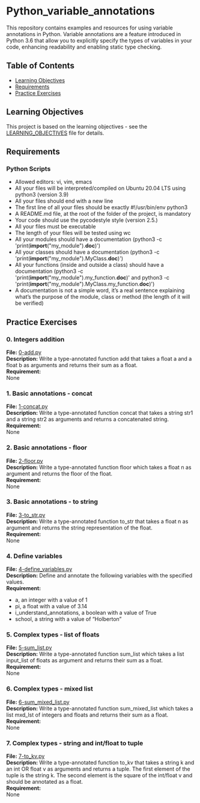 # Python_variable_annotations
This repository contains examples and resources for using variable annotations in Python. Variable annotations are a feature introduced in Python 3.6 that allow you to explicitly specify the types of variables in your code, enhancing readability and enabling static type checking.

## Table of Contents

- [Learning Objectives](#learning-objectives)
- [Requirements](#requirements)
- [Practice Exercises](#practice-exercises)

## Learning Objectives

This project is based on the learning objectives - see the [LEARNING_OBJECTIVES](https://github.com/Goaty-yagi/holbertonschool-web_back_end/blob/main/python_variable_annotations/LEARNING_OBJECTIVES.md) file for details.

## Requirements

### Python Scripts

- Allowed editors: vi, vim, emacs
- All your files will be interpreted/compiled on Ubuntu 20.04 LTS using python3 (version 3.9)
- All your files should end with a new line
- The first line of all your files should be exactly #!/usr/bin/env python3
- A README.md file, at the root of the folder of the project, is mandatory
- Your code should use the pycodestyle style (version 2.5.)
- All your files must be executable
- The length of your files will be tested using wc
- All your modules should have a documentation (python3 -c 'print(__import__("my_module").__doc__)')
- All your classes should have a documentation (python3 -c 'print(__import__("my_module").MyClass.__doc__)')
- All your functions (inside and outside a class) should have a documentation (python3 -c 'print(__import__("my_module").my_function.__doc__)' and python3 -c 'print(__import__("my_module").MyClass.my_function.__doc__)')
- A documentation is not a simple word, it’s a real sentence explaining what’s the purpose of the module, class or method (the length of it will be verified)


## Practice Exercises

### 0. Integers addition

**File:** [0-add.py](https://github.com/Goaty-yagi/holbertonschool-web_back_end/blob/main/python_variable_annotations/0-add.py)<br>
**Description:** Write a type-annotated function add that takes a float a and a float b as arguments and returns their sum as a float.<br>
**Requirement:** <br>
None

### 1. Basic annotations - concat

**File:** [1-concat.py](https://github.com/Goaty-yagi/holbertonschool-web_back_end/blob/main/python_variable_annotations/1-concat.py)<br>
**Description:** Write a type-annotated function concat that takes a string str1 and a string str2 as arguments and returns a concatenated string.<br>
**Requirement:** <br>
None


### 2. Basic annotations - floor

**File:** [2-floor.py](https://github.com/Goaty-yagi/holbertonschool-web_back_end/blob/main/python_variable_annotations/2-floor.py)<br>
**Description:** Write a type-annotated function floor which takes a float n as argument and returns the floor of the float.<br>
**Requirement:** <br>
None


### 3. Basic annotations - to string

**File:** [3-to_str.py](https://github.com/Goaty-yagi/holbertonschool-web_back_end/blob/main/python_variable_annotations/3-to_str.py)<br>
**Description:** Write a type-annotated function to_str that takes a float n as argument and returns the string representation of the float.<br>
**Requirement:** <br>
None

### 4. Define variables

**File:** [4-define_variables.py](https://github.com/Goaty-yagi/holbertonschool-web_back_end/blob/main/python_variable_annotations/4-define_variables.py)<br>
**Description:** Define and annotate the following variables with the specified values.<br>
**Requirement:** <br>
- a, an integer with a value of 1
- pi, a float with a value of 3.14
- i_understand_annotations, a boolean with a value of True
- school, a string with a value of “Holberton”


### 5. Complex types - list of floats

**File:** [5-sum_list.py](https://github.com/Goaty-yagi/holbertonschool-web_back_end/blob/main/python_variable_annotations/5-sum_list.py)<br>
**Description:** Write a type-annotated function sum_list which takes a list input_list of floats as argument and returns their sum as a float.<br>
**Requirement:** <br>
None


### 6. Complex types - mixed list

**File:** [6-sum_mixed_list.py](https://github.com/Goaty-yagi/holbertonschool-web_back_end/blob/main/python_variable_annotations/6-sum_mixed_list.py)<br>
**Description:** Write a type-annotated function sum_mixed_list which takes a list mxd_lst of integers and floats and returns their sum as a float.<br>
**Requirement:** <br>
None


### 7. Complex types - string and int/float to tuple

**File:** [7-to_kv.py](https://github.com/Goaty-yagi/holbertonschool-web_back_end/blob/main/python_variable_annotations/7-to_kv.py)<br>
**Description:** Write a type-annotated function to_kv that takes a string k and an int OR float v as arguments and returns a tuple. The first element of the tuple is the string k. The second element is the square of the int/float v and should be annotated as a float.<br>
**Requirement:** <br>
None